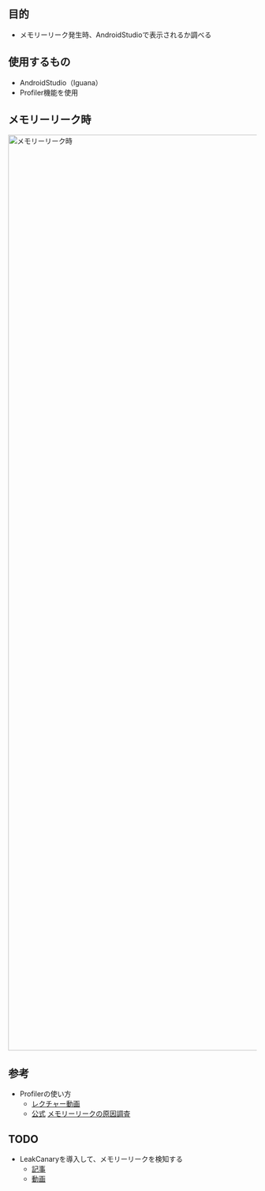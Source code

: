 ## 目的
- メモリーリーク発生時、AndroidStudioで表示されるか調べる

## 使用するもの
- AndroidStudio（Iguana）
- Profiler機能を使用

## メモリーリーク時
<img width="1854" alt="メモリーリーク時" src="https://github.com/yoshi1075/memory-leak-tutorial/assets/82593696/97b730c3-140e-49d9-b5bc-812d975c5cd9">

## 参考
- Profilerの使い方
  - [レクチャー動画](https://youtu.be/CQc-QDTmCoQ?si=HGSnf1OJkBXmJFIA)
  - [公式](https://developer.android.com/studio/profile/memory-profiler?hl=ja)
[メモリーリークの原因調査](http://android.develga.com/2018/02/android-studio.html)

## TODO
- LeakCanaryを導入して、メモリーリークを検知する
  - [記事](https://zenn.dev/yass97/articles/e25960d5511c30)
  - [動画](https://youtu.be/VvkRe9vP5Oc?si=abBsLGyw7p9emiBm)
